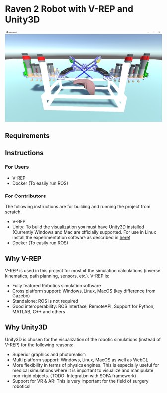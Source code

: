 Raven 2 Robot with V-REP and Unity3D
=======================================

<p align="center">
    <img src="./screenshot.png">
</p>

## Requirements


## Instructions

### For Users

- V-REP
- Docker (To easily run ROS)

### For Contributors

The following instructions are for building and running the project from scratch.
- V-REP
- Unity: To build the visualization you must have Unity3D installed (Currently Windows and Mac are officially supported. For use in Linux install the experimentation software as described in [here](./docs/unity-linux-install.md))
- Docker (To easily run ROS)


## Why V-REP

V-REP is used in this project for most of the simulation calculations (inverse kinematics, path planning,
 sensors, etc.). V-REP is:
- Fully featured Robotics simulation software
- Cross platform support: Windows, Linux, MacOS (key difference from Gazebo)
- Standalone: ROS is not required
- Good interoperability: ROS Interface, RemoteAPI, Support for Python, MATLAB, C++ and others

## Why Unity3D

Unity3D is chosen for the visualization of the robotic simulations (instead of V-REP) for the following reasons:
- Superior graphics and photorealism
- Multi platform support: Windows, Linux, MacOS as well as WebGL
- More flexibility in terms of physics engines. This is especially useful for medical simulations where it is 
  important to visualize and manipulate non-rigid objects. (TODO: Integration with SOFA framework)
- Support for VR & AR: This is very important for the field of surgery robotics!